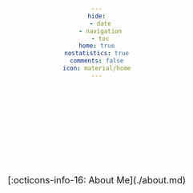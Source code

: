 ```yaml
---
hide:
  - date
  - navigation
  - toc
home: true
nostatistics: true
comments: false
icon: material/home
---
```


<br><br><br><br><br><br>

<h1 style="font-size: 50px; 
           font-weight: bold; 
           background: linear-gradient(45deg, #9999ff, #f3a683);
           -webkit-background-clip: text; 
           color: transparent;">
    Welcome to Ecank's Blog!
</h1>

<style>
  /* 打字动画 */
  @keyframes typing {
    0% { 
      clip-path: inset(0 100% 0 0); /* 从左往右逐步显示 */
    }
    100% { 
      clip-path: inset(0 0 0 0);
    }
  }

  h1 {
    overflow: hidden;
    white-space: nowrap;
    animation: typing 3s steps(30) 1s  1 normal both;
    margin: 0;          /* 移除默认外边距 */
    display: inline-block; /* 自然宽度 */
  }

  /* 父容器（如 body）简单居中 */
  body {
    text-align: center; /* 水平居中 */
    margin: 20px 0;     /* 添加基础边距 */
  }
</style>
<span style="display: block; text-align: center; font-size: 18px;">
<!--[:octicons-link-16: My friends!](./Links.md) /  -->
[:octicons-info-16: About Me](./about.md)
<!-- [:material-chart-line: Statistics](javascript:toggle_statistics();) -->
</span>


<div id="statistics" markdown="1" class="card" style="width: 27em; border-color: transparent; opacity: 0; margin-left: auto; margin-right: 0; font-size: 110%">
  <div style="padding-left: 1em;" markdown="1">
    <li>Website Operating Time: <span id="web-time"></span></li>
    <li>Total Visitors: <span id="busuanzi_value_site_uv"></span> people</li>
    <li>Total Visits: <span id="busuanzi_value_site_pv"></span> times</li>
  </div>
</div>

<script>
function updateTime() {
    var date = new Date();
    var now = date.getTime();
    var startDate = new Date("2025/02/23 00:00:00"); // 修改为你的网站开始时间
    var start = startDate.getTime();
    var diff = now - start;
    var y, d, h, m;
    y = Math.floor(diff / (365 * 24 * 3600 * 1000));
    diff -= y * 365 * 24 * 3600 * 1000;
    d = Math.floor(diff / (24 * 3600 * 1000));
    h = Math.floor(diff / (3600 * 1000) % 24);
    m = Math.floor(diff / (60 * 1000) % 60);
    if (y == 0) {
        document.getElementById("web-time").innerHTML = d + "<span> </span>d<span> </span>" + h + "<span> </span>h<span> </span>" + m + "<span> </span>m";
    } else {
        document.getElementById("web-time").innerHTML = y + "<span> </span>y<span> </span>" + d + "<span> </span>d<span> </span>" + h + "<span> </span>h<span> </span>" + m + "<span> </span>m";
    }
    setTimeout(updateTime, 1000 * 60);
}
updateTime();

function toggle_statistics() {
    var statistics = document.getElementById("statistics");
    if (statistics.style.opacity == 0) {
        statistics.style.opacity = 1;
    } else {
        statistics.style.opacity = 0;
    }
}
</script>
